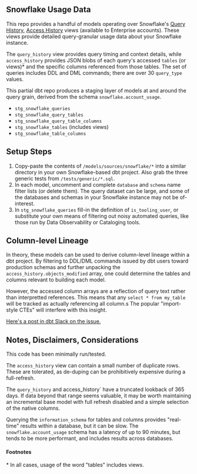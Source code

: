 ## Snowflake Usage Data

This repo provides a handful of models operating over Snowflake's [Query History](https://docs.snowflake.com/en/sql-reference/functions/query_history.html), [Access History](https://docs.snowflake.com/en/sql-reference/account-usage/access_history.html) views (available to Enterprise accounts). These views provide detailed query-granular usage data about your Snowflake instance.

The `query_history` view provides query timing and context details, while `access_history` provides JSON blobs of each query's accessed `tables` (or views)* and the specific columns referenced from those tables. The set of queries includes DDL and DML commands; there are over 30 `query_type` values.

This partial dbt repo produces a staging layer of models at and around the query grain, derived from the schema `snowflake.account_usage`.

* `stg_snowflake_queries`
* `stg_snowflake_query_tables`
* `stg_snowflake_query_table_columns`
* `stg_snowflake_tables` (includes views)
* `stg_snowflake_table_columns`

## Setup Steps

1. Copy-paste the contents of `/models/sources/snowflake/*` into a similar directory in your own Snowflake-based dbt project. Also grab the three generic tests from `/tests/generic/*.sql`.
2. In each model, uncomment and complete `database` and `schema` name filter lists (or delete them). The query dataset can be large, and some of the databases and schemas in your Snowflake instance may not be of-interest.
3. In `stg_snowflake_queries` fill-in the definition of `is_tooling_user`, or substitute your own means of filtering out noisy automated queries, like those run by Data Observability or Cataloging tools.

## Column-level Lineage

In theory, these models can be used to derive column-level lineage within a dbt project. By filtering to DDL/DML commands issued by dbt users toward production schemas and further unpacking the `access_history.objects_modified` array, one could determine the tables and columns relevant to building each model.

However, the accessed column arrays are a reflection of query text rather than interpretted references. This means that any `select * from my_table` will be tracked as actually referencing all column.s The popular "import-style CTEs" will interfere with this insight.

[Here's a post in dbt Slack on the issue.](https://getdbt.slack.com/archives/C2JRRQDTL/p1658242587243599)

## Notes, Disclaimers, Considerations

This code has been minimally run/tested.

The `access_history` view can contain a small number of duplicate rows. These are tolerated, as de-duping can be prohibitively expensive during a full-refresh.

The `query_history` and access_history` have a truncated lookback of 365 days. If data beyond that range seems valuable, it may be worth maintaining an incremental base model with full refresh disabled and a simple selection of the native columns.

Querying the `information_schema` for tables and columns provides "real-time" results within a database, but it can be slow. The `snowflake.account_usage` schema has a latency of up to 90 minutes, but tends to be more performant, and includes results across databases.

#### Footnotes
\* In all cases, usage of the word "tables" includes views. 
